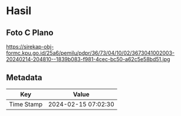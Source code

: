 # Hasil

## Foto C Plano

https://sirekap-obj-formc.kpu.go.id/25a6/pemilu/pdpr/36/73/04/10/02/3673041002003-20240214-204810--1839b083-f981-4cec-bc50-a62c5e58bd51.jpg


## Metadata

| Key        | Value               |
| ---------- | ------------------- |
| Time Stamp | 2024-02-15 07:02:30 |



